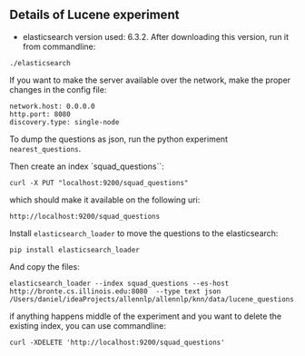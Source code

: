 ## Details of Lucene experiment 

- elasticsearch version used: 6.3.2. After downloading this version, run it from commandline: 
```
./elasticsearch
```

If you want to make the server available over the network, make the proper changes in the config file: 
```
network.host: 0.0.0.0
http.port: 8080
discovery.type: single-node
```

To dump the questions as json, run the python experiment `nearest_questions`. 

Then create an index `squad_questions``: 
```
curl -X PUT "localhost:9200/squad_questions"
```

which should make it available on the following uri: 
```
http://localhost:9200/squad_questions
```

Install `elasticsearch_loader` to move the questions to the elasticsearch: 
```
pip install elasticsearch_loader
```

And copy the files: 
```
elasticsearch_loader --index squad_questions --es-host http://bronte.cs.illinois.edu:8080  --type text json /Users/daniel/ideaProjects/allennlp/allennlp/knn/data/lucene_questions.json
```

if anything happens middle of the experiment and you want to delete the existing index, you can use commandline: 
```
curl -XDELETE 'http://localhost:9200/squad_questions'
```
